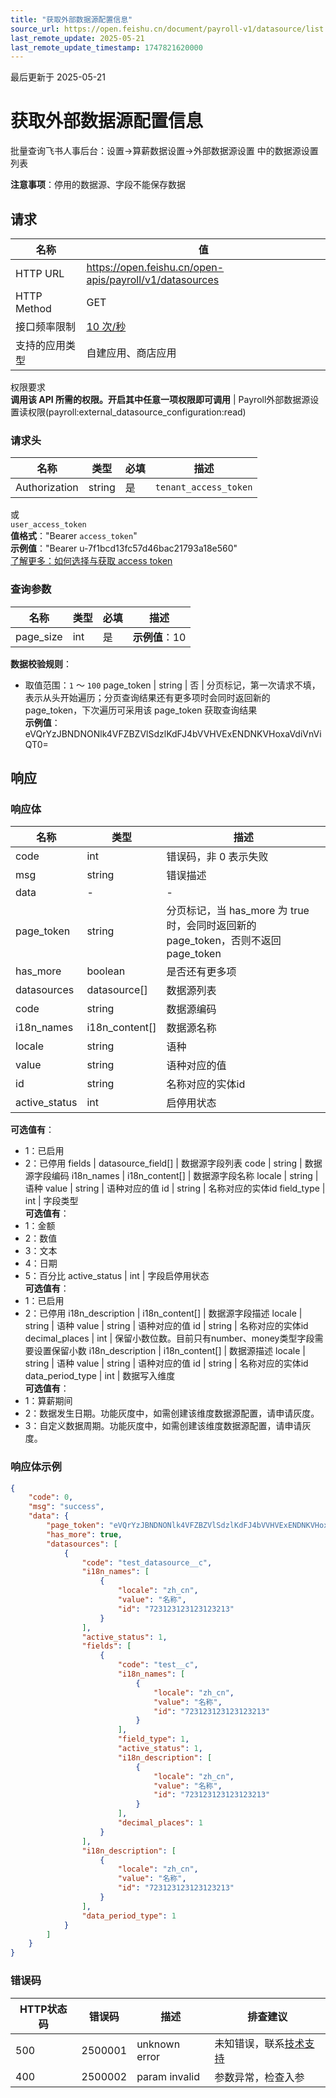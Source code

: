 ```yaml
---
title: "获取外部数据源配置信息"
source_url: https://open.feishu.cn/document/payroll-v1/datasource/list
last_remote_update: 2025-05-21
last_remote_update_timestamp: 1747821620000
---
```

最后更新于 2025-05-21

# 获取外部数据源配置信息

批量查询飞书人事后台：设置->算薪数据设置->外部数据源设置 中的数据源设置列表

**注意事项**：停用的数据源、字段不能保存数据

## 请求
名称 | 值
---|---
HTTP URL | https://open.feishu.cn/open-apis/payroll/v1/datasources
HTTP Method | GET
接口频率限制 | [10 次/秒](https://open.feishu.cn/document/ukTMukTMukTM/uUzN04SN3QjL1cDN)
支持的应用类型 | 自建应用、商店应用
权限要求  
            **调用该 API 所需的权限。开启其中任意一项权限即可调用** | Payroll外部数据源设置读权限(payroll:external_datasource_configuration:read)

### 请求头

名称 | 类型 | 必填 | 描述
--- | --- | --- | ---
Authorization | string | 是 | `tenant_access_token`  
或  
`user_access_token`  
**值格式**："Bearer `access_token`"  
**示例值**："Bearer u-7f1bcd13fc57d46bac21793a18e560"  
[了解更多：如何选择与获取 access token](https://open.feishu.cn/document/uAjLw4CM/ugTN1YjL4UTN24CO1UjN/trouble-shooting/how-to-choose-which-type-of-token-to-use)

### 查询参数

名称 | 类型 | 必填 | 描述
--- | --- | --- | ---
page_size | int | 是 | **示例值**：10  
**数据校验规则**：  
- 取值范围：`1` ～ `100`
page_token | string | 否 | 分页标记，第一次请求不填，表示从头开始遍历；分页查询结果还有更多项时会同时返回新的 page_token，下次遍历可采用该 page_token 获取查询结果  
**示例值**：eVQrYzJBNDNONlk4VFZBZVlSdzlKdFJ4bVVHVExENDNKVHoxaVdiVnViQT0=

## 响应

### 响应体

名称 | 类型 | 描述
--- | --- | ---
code | int | 错误码，非 0 表示失败
msg | string | 错误描述
data | \- | \-
page_token | string | 分页标记，当 has_more 为 true 时，会同时返回新的 page_token，否则不返回 page_token
has_more | boolean | 是否还有更多项
datasources | datasource\[\] | 数据源列表
code | string | 数据源编码
i18n_names | i18n_content\[\] | 数据源名称
locale | string | 语种
value | string | 语种对应的值
id | string | 名称对应的实体id
active_status | int | 启停用状态  
**可选值有**：  
- 1：已启用  
- 2：已停用
fields | datasource_field\[\] | 数据源字段列表
code | string | 数据源字段编码
i18n_names | i18n_content\[\] | 数据源字段名称
locale | string | 语种
value | string | 语种对应的值
id | string | 名称对应的实体id
field_type | int | 字段类型  
**可选值有**：  
- 1：金额  
- 2：数值  
- 3：文本  
- 4：日期  
- 5：百分比
active_status | int | 字段启停用状态  
**可选值有**：  
- 1：已启用  
- 2：已停用
i18n_description | i18n_content\[\] | 数据源字段描述
locale | string | 语种
value | string | 语种对应的值
id | string | 名称对应的实体id
decimal_places | int | 保留小数位数。目前只有number、money类型字段需要设置保留小数
i18n_description | i18n_content\[\] | 数据源描述
locale | string | 语种
value | string | 语种对应的值
id | string | 名称对应的实体id
data_period_type | int | 数据写入维度  
**可选值有**：  
- 1：算薪期间  
- 2：数据发生日期。功能灰度中，如需创建该维度数据源配置，请申请灰度。  
- 3：自定义数据周期。功能灰度中，如需创建该维度数据源配置，请申请灰度。

### 响应体示例
```json
{
    "code": 0,
    "msg": "success",
    "data": {
        "page_token": "eVQrYzJBNDNONlk4VFZBZVlSdzlKdFJ4bVVHVExENDNKVHoxaVdiVnViQT0=",
        "has_more": true,
        "datasources": [
            {
                "code": "test_datasource__c",
                "i18n_names": [
                    {
                        "locale": "zh_cn",
                        "value": "名称",
                        "id": "723123123123123213"
                    }
                ],
                "active_status": 1,
                "fields": [
                    {
                        "code": "test__c",
                        "i18n_names": [
                            {
                                "locale": "zh_cn",
                                "value": "名称",
                                "id": "723123123123123213"
                            }
                        ],
                        "field_type": 1,
                        "active_status": 1,
                        "i18n_description": [
                            {
                                "locale": "zh_cn",
                                "value": "名称",
                                "id": "723123123123123213"
                            }
                        ],
                        "decimal_places": 1
                    }
                ],
                "i18n_description": [
                    {
                        "locale": "zh_cn",
                        "value": "名称",
                        "id": "723123123123123213"
                    }
                ],
                "data_period_type": 1
            }
        ]
    }
}
```

### 错误码

HTTP状态码 | 错误码 | 描述 | 排查建议
--- | --- | --- | ---
500 | 2500001 | unknown error | 未知错误，联系[技术支持](https://applink.feishu.cn/TLJpeNdW)
400 | 2500002 | param invalid | 参数异常，检查入参
